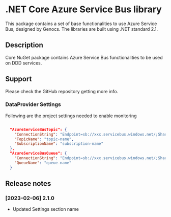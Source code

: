 # .NET Core Azure Service Bus library

This package contains a set of base functionalities to use Azure Service Bus, designed by Genocs.
The libraries are built using .NET standard 2.1.


## Description

Core NuGet package contains Azure Service Bus functionalities to be used on DDD services.


## Support

Please check the GitHub repository getting more info.


### DataProvider Settings
Following are the project settings needed to enable monitoring

``` json

  "AzureServiceBusTopic": {
    "ConnectionString": "Endpoint=sb://xxx.servicebus.windows.net/;SharedAccessKeyName=RMQ-xxxx;SharedAccessKey=xxxx",
    "TopicName": "topic-name",
    "SubscriptionName": "subscription-name"
  },
  "AzureServiceBusQueue": {
    "ConnectionString": "Endpoint=sb://xxx.servicebus.windows.net/;SharedAccessKeyName=RMQ-xxxx;SharedAccessKey=xxxx",
    "QueueName": "queue-name"
  }

```

## Release notes

### [2023-02-06] 2.1.0
- Updated Settings section name